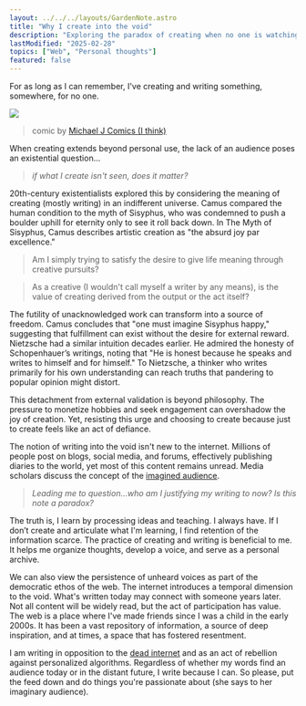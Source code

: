 ```yaml
---
layout: ../../../layouts/GardenNote.astro
title: "Why I create into the void"
description: "Exploring the paradox of creating when no one is watching (and the irony of writing this)"
lastModified: "2025-02-28"
topics: ["Web", "Personal thoughts"]
featured: false
---
```

For as long as I can remember, I've creating and writing something, somewhere, for no one.

<img src="/images/garden/existential-hehes.jpg">

>comic by [Michael J Comics (I think)](https://www.instagram.com/michaeljcomics/)


When creating extends beyond personal use, the lack of an audience poses an existential question...
>*if what I create isn't seen, does it matter?* 

20th-century existentialists explored this by considering the meaning of creating (mostly writing) in an indifferent universe. Camus compared the human condition to the myth of Sisyphus, who was condemned to push a boulder uphill for eternity only to see it roll back down. In The Myth of Sisyphus, Camus describes artistic creation as "the absurd joy par excellence." 

>Am I simply trying to satisfy the desire to give life meaning through creative pursuits?

>As a creative (I wouldn't call myself a writer by any means), is the value of creating derived from the output or the act itself? 

The futility of unacknowledged work can transform into a source of freedom. Camus concludes that "one must imagine Sisyphus happy," suggesting that fulfillment can exist without the desire for external reward. Nietzsche had a similar intuition decades earlier. He admired the honesty of Schopenhauer’s writings, noting that "He is honest because he speaks and writes to himself and for himself." To Nietzsche, a thinker who writes primarily for his own understanding can reach truths that pandering to popular opinion might distort. 

This detachment from external validation is beyond philosophy. The pressure to monetize hobbies and seek engagement can overshadow the joy of creation. Yet, resisting this urge and choosing to create because just to create feels like an act of defiance.


The notion of writing into the void isn't new to the internet. Millions of people post on blogs, social media, and forums, effectively publishing diaries to the world, yet most of this content remains unread. Media scholars discuss the concept of the <a href="https://medium.com/@yfuu0049/imagined-audience-theyre-looking-at-your-social-media-71aae2410d6a" target="_blank" >imagined audience</a>.

>*Leading me to question...who am I justifying my writing to now? Is this note a paradox?*

The truth is, I learn by processing ideas and teaching. I always have. If I don’t create and articulate what I'm learning, I find retention of the information scarce. The practice of creating and writing is beneficial to me. It helps me organize thoughts, develop a voice, and serve as a personal archive. 

We can also view the persistence of unheard voices as part of the democratic ethos of the web. The internet introduces a temporal dimension to the void. What's written today may connect with someone years later. Not all content will be widely read, but the act of participation has value. The web is a place where I've made friends since I was a child in the early 2000s. It has been a vast repository of information, a source of deep inspiration, and at times, a space that has fostered resentment.

I am writing in opposition to the <a href="https://www.unsw.edu.au/newsroom/news/2024/05/-the-dead-internet-theory-makes-eerie-claims-about-an-ai-run-web-the-truth-is-more-sinister" target="_blank" >dead internet</a> and as an act of rebellion against personalized algorithms. Regardless of whether my words find an audience today or in the distant future, I write because I can. So please, put the feed down and do things you're passionate about (she says to her imaginary audience).

